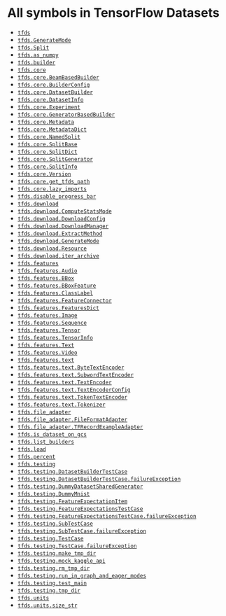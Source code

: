# All symbols in TensorFlow Datasets

*   <a href="./tfds.md"><code>tfds</code></a>
*   <a href="./tfds/download/GenerateMode.md"><code>tfds.GenerateMode</code></a>
*   <a href="./tfds/Split.md"><code>tfds.Split</code></a>
*   <a href="./tfds/as_numpy.md"><code>tfds.as_numpy</code></a>
*   <a href="./tfds/builder.md"><code>tfds.builder</code></a>
*   <a href="./tfds/core.md"><code>tfds.core</code></a>
*   <a href="./tfds/core/BeamBasedBuilder.md"><code>tfds.core.BeamBasedBuilder</code></a>
*   <a href="./tfds/core/BuilderConfig.md"><code>tfds.core.BuilderConfig</code></a>
*   <a href="./tfds/core/DatasetBuilder.md"><code>tfds.core.DatasetBuilder</code></a>
*   <a href="./tfds/core/DatasetInfo.md"><code>tfds.core.DatasetInfo</code></a>
*   <a href="./tfds/core/Experiment.md"><code>tfds.core.Experiment</code></a>
*   <a href="./tfds/core/GeneratorBasedBuilder.md"><code>tfds.core.GeneratorBasedBuilder</code></a>
*   <a href="./tfds/core/Metadata.md"><code>tfds.core.Metadata</code></a>
*   <a href="./tfds/core/MetadataDict.md"><code>tfds.core.MetadataDict</code></a>
*   <a href="./tfds/core/NamedSplit.md"><code>tfds.core.NamedSplit</code></a>
*   <a href="./tfds/core/SplitBase.md"><code>tfds.core.SplitBase</code></a>
*   <a href="./tfds/core/SplitDict.md"><code>tfds.core.SplitDict</code></a>
*   <a href="./tfds/core/SplitGenerator.md"><code>tfds.core.SplitGenerator</code></a>
*   <a href="./tfds/core/SplitInfo.md"><code>tfds.core.SplitInfo</code></a>
*   <a href="./tfds/core/Version.md"><code>tfds.core.Version</code></a>
*   <a href="./tfds/core/get_tfds_path.md"><code>tfds.core.get_tfds_path</code></a>
*   <a href="./tfds/core/lazy_imports.md"><code>tfds.core.lazy_imports</code></a>
*   <a href="./tfds/disable_progress_bar.md"><code>tfds.disable_progress_bar</code></a>
*   <a href="./tfds/download.md"><code>tfds.download</code></a>
*   <a href="./tfds/download/ComputeStatsMode.md"><code>tfds.download.ComputeStatsMode</code></a>
*   <a href="./tfds/download/DownloadConfig.md"><code>tfds.download.DownloadConfig</code></a>
*   <a href="./tfds/download/DownloadManager.md"><code>tfds.download.DownloadManager</code></a>
*   <a href="./tfds/download/ExtractMethod.md"><code>tfds.download.ExtractMethod</code></a>
*   <a href="./tfds/download/GenerateMode.md"><code>tfds.download.GenerateMode</code></a>
*   <a href="./tfds/download/Resource.md"><code>tfds.download.Resource</code></a>
*   <a href="./tfds/download/iter_archive.md"><code>tfds.download.iter_archive</code></a>
*   <a href="./tfds/features.md"><code>tfds.features</code></a>
*   <a href="./tfds/features/Audio.md"><code>tfds.features.Audio</code></a>
*   <a href="./tfds/features/BBox.md"><code>tfds.features.BBox</code></a>
*   <a href="./tfds/features/BBoxFeature.md"><code>tfds.features.BBoxFeature</code></a>
*   <a href="./tfds/features/ClassLabel.md"><code>tfds.features.ClassLabel</code></a>
*   <a href="./tfds/features/FeatureConnector.md"><code>tfds.features.FeatureConnector</code></a>
*   <a href="./tfds/features/FeaturesDict.md"><code>tfds.features.FeaturesDict</code></a>
*   <a href="./tfds/features/Image.md"><code>tfds.features.Image</code></a>
*   <a href="./tfds/features/Sequence.md"><code>tfds.features.Sequence</code></a>
*   <a href="./tfds/features/Tensor.md"><code>tfds.features.Tensor</code></a>
*   <a href="./tfds/features/TensorInfo.md"><code>tfds.features.TensorInfo</code></a>
*   <a href="./tfds/features/Text.md"><code>tfds.features.Text</code></a>
*   <a href="./tfds/features/Video.md"><code>tfds.features.Video</code></a>
*   <a href="./tfds/features/text.md"><code>tfds.features.text</code></a>
*   <a href="./tfds/features/text/ByteTextEncoder.md"><code>tfds.features.text.ByteTextEncoder</code></a>
*   <a href="./tfds/features/text/SubwordTextEncoder.md"><code>tfds.features.text.SubwordTextEncoder</code></a>
*   <a href="./tfds/features/text/TextEncoder.md"><code>tfds.features.text.TextEncoder</code></a>
*   <a href="./tfds/features/text/TextEncoderConfig.md"><code>tfds.features.text.TextEncoderConfig</code></a>
*   <a href="./tfds/features/text/TokenTextEncoder.md"><code>tfds.features.text.TokenTextEncoder</code></a>
*   <a href="./tfds/features/text/Tokenizer.md"><code>tfds.features.text.Tokenizer</code></a>
*   <a href="./tfds/file_adapter.md"><code>tfds.file_adapter</code></a>
*   <a href="./tfds/file_adapter/FileFormatAdapter.md"><code>tfds.file_adapter.FileFormatAdapter</code></a>
*   <a href="./tfds/file_adapter/TFRecordExampleAdapter.md"><code>tfds.file_adapter.TFRecordExampleAdapter</code></a>
*   <a href="./tfds/is_dataset_on_gcs.md"><code>tfds.is_dataset_on_gcs</code></a>
*   <a href="./tfds/list_builders.md"><code>tfds.list_builders</code></a>
*   <a href="./tfds/load.md"><code>tfds.load</code></a>
*   <a href="./tfds/percent.md"><code>tfds.percent</code></a>
*   <a href="./tfds/testing.md"><code>tfds.testing</code></a>
*   <a href="./tfds/testing/DatasetBuilderTestCase.md"><code>tfds.testing.DatasetBuilderTestCase</code></a>
*   <a href="./tfds/testing/DatasetBuilderTestCase/failureException.md"><code>tfds.testing.DatasetBuilderTestCase.failureException</code></a>
*   <a href="./tfds/testing/DummyDatasetSharedGenerator.md"><code>tfds.testing.DummyDatasetSharedGenerator</code></a>
*   <a href="./tfds/testing/DummyMnist.md"><code>tfds.testing.DummyMnist</code></a>
*   <a href="./tfds/testing/FeatureExpectationItem.md"><code>tfds.testing.FeatureExpectationItem</code></a>
*   <a href="./tfds/testing/FeatureExpectationsTestCase.md"><code>tfds.testing.FeatureExpectationsTestCase</code></a>
*   <a href="./tfds/testing/DatasetBuilderTestCase/failureException.md"><code>tfds.testing.FeatureExpectationsTestCase.failureException</code></a>
*   <a href="./tfds/testing/SubTestCase.md"><code>tfds.testing.SubTestCase</code></a>
*   <a href="./tfds/testing/DatasetBuilderTestCase/failureException.md"><code>tfds.testing.SubTestCase.failureException</code></a>
*   <a href="./tfds/testing/TestCase.md"><code>tfds.testing.TestCase</code></a>
*   <a href="./tfds/testing/DatasetBuilderTestCase/failureException.md"><code>tfds.testing.TestCase.failureException</code></a>
*   <a href="./tfds/testing/make_tmp_dir.md"><code>tfds.testing.make_tmp_dir</code></a>
*   <a href="./tfds/testing/mock_kaggle_api.md"><code>tfds.testing.mock_kaggle_api</code></a>
*   <a href="./tfds/testing/rm_tmp_dir.md"><code>tfds.testing.rm_tmp_dir</code></a>
*   <a href="./tfds/testing/run_in_graph_and_eager_modes.md"><code>tfds.testing.run_in_graph_and_eager_modes</code></a>
*   <a href="./tfds/testing/test_main.md"><code>tfds.testing.test_main</code></a>
*   <a href="./tfds/testing/tmp_dir.md"><code>tfds.testing.tmp_dir</code></a>
*   <a href="./tfds/units.md"><code>tfds.units</code></a>
*   <a href="./tfds/units/size_str.md"><code>tfds.units.size_str</code></a>
